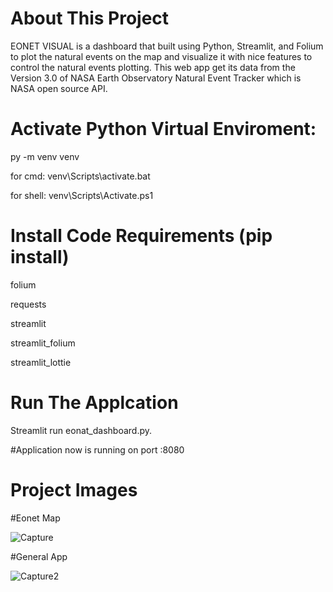 # About This Project

EONET VISUAL is a dashboard that built using Python, Streamlit, and Folium to plot the natural events on the map and visualize it with nice features to control the natural events plotting. This web app get its data from the Version 3.0 of NASA Earth Observatory Natural Event Tracker which is NASA open source API.              
# Activate Python Virtual Enviroment:

py -m venv venv

for cmd:   venv\Scripts\activate.bat 

for shell: venv\Scripts\Activate.ps1 


# Install Code Requirements (pip install)
folium

requests

streamlit

streamlit_folium

streamlit_lottie

# Run The Applcation

Streamlit run eonat_dashboard.py.

#Application now is running on port :8080

# Project Images

#Eonet Map

![Capture](https://user-images.githubusercontent.com/71888968/177142481-10a29711-3e2a-48bc-aed2-db18db8314ba.PNG)

#General App

![Capture2](https://user-images.githubusercontent.com/71888968/177142656-0c2b3e6f-4d8a-4e53-9dc9-fc18ffe23aa2.PNG)






